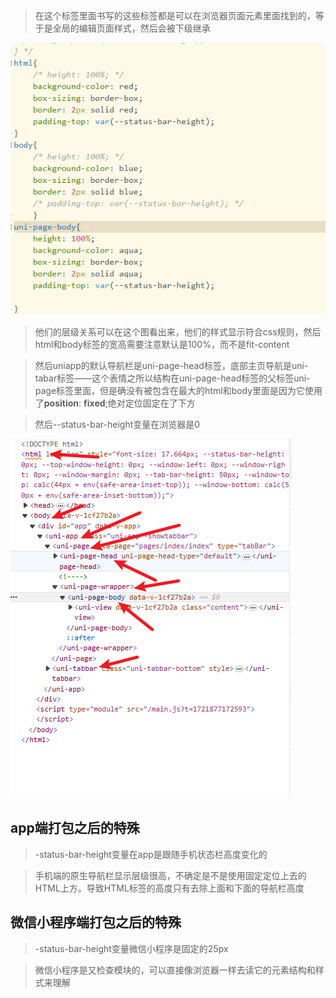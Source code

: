 > 在这个标签里面书写的这些标签都是可以在浏览器页面元素里面找到的，等于是全局的编辑页面样式，然后会被下级继承

![1721878811430](images/App.vue.全局文件/1721878811430.png)

> 他们的层级关系可以在这个图看出来，他们的样式显示符合css规则，然后html和body标签的宽高需要注意默认是100%，而不是fit-content

> 然后uniapp的默认导航栏是uni-page-head标签，底部主页导航是uni-tabar标签——这个表情之所以结构在uni-page-head标签的父标签uni-page标签里面，但是确没有被包含在最大的html和body里面是因为它使用了**position**: **fixed**;绝对定位固定在了下方

> 然后--status-bar-height变量在浏览器是0

![1721878784916](images/App.vue.全局文件/1721878784916.png)


## app端打包之后的特殊

> -status-bar-height变量在app是跟随手机状态栏高度变化的

> 手机端的原生导航栏显示层级很高，不确定是不是使用固定定位上去的HTML上方。导致HTML标签的高度只有去除上面和下面的导航栏高度

## 微信小程序端打包之后的特殊

> -status-bar-height变量微信小程序是固定的25px

> 微信小程序是又检查模块的，可以直接像浏览器一样去读它的元素结构和样式来理解



